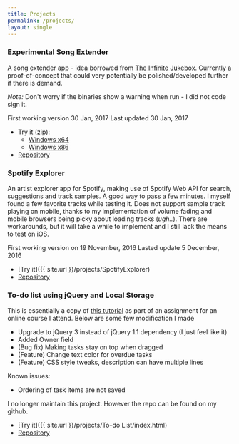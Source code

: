 ```yaml
---
title: Projects
permalink: /projects/
layout: single
---
```

### Experimental Song Extender
A song extender app - idea borrowed from [The Infinite Jukebox](http://labs.echonest.com/Uploader/index.html). Currently a proof-of-concept that could very potentially be polished/developed further if there is demand.

*Note:* Don't worry if the binaries show a warning when run - I did not code sign it.

First working version 30 Jan, 2017
Last updated 30 Jan, 2017

 + Try it (zip):
     + [Windows x64](https://s3-ap-southeast-1.amazonaws.com/desktop-app-packages/song-extender/song-extender-win32-x64.zip)
     + [Windows x86](https://s3-ap-southeast-1.amazonaws.com/desktop-app-packages/song-extender/song-extender-win32-ia32.zip)
 + [Repository](https://github.com/luungoc2005/song-extender-electron)

### Spotify Explorer
An artist explorer app for Spotify, making use of Spotify Web API for search, suggestions and track samples.
A good way to pass a few minutes. I myself found a few favorite tracks while testing it.
Does not support sample track playing on mobile, thanks to my implementation of volume fading and mobile browsers being picky about loading tracks (*ugh..*). There are workarounds, but it will take a while to implement and I still lack the means to test on iOS.

First working version on 19 November, 2016
Lasted update 5 December, 2016

 + [Try it]({{ site.url }}/projects/SpotifyExplorer)
 + [Repository](https://github.com/luungoc2005/SpotifyExplorer)

### To-do list using jQuery and Local Storage
This is essentially a copy of [this tutorial](https://www.sitepoint.com/building-list-jquery-local-storage/) as part of an assignment for an online course I attend. Below are some few modification I made

 + Upgrade to jQuery 3 instead of jQuery 1.1 dependency (I just feel like it)
 + Added Owner field
 + (Bug fix) Making tasks stay on top when dragged
 + (Feature) Change text color for overdue tasks
 + (Feature) CSS style tweaks, description can have multiple lines

Known issues:
 + Ordering of task items are not saved

I no longer maintain this project. However the repo can be found on my github.

 + [Try it]({{ site.url }}/projects/To-do List/index.html)
 + [Repository](https://github.com/luungoc2005/ToDoList-Update)

